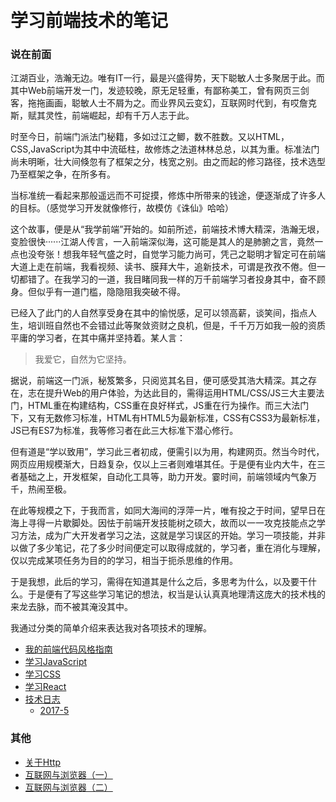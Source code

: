 <style>
body {
  padding: 20px 0;
}
</style>

# 学习前端技术的笔记
### 说在前面
江湖百业，浩瀚无边。唯有IT一行，最是兴盛得势，天下聪敏人士多聚居于此。而其中Web前端开发一门，发迹较晚，原无足轻重，有鄙称美工，曾有网页三剑客，拖拖画画，聪敏人士不屑为之。而业界风云变幻，互联网时代到，有哎詹克斯，赋其灵性，前端崛起，却有千万人志于此。

时至今日，前端门派法门秘籍，多如过江之鲫，数不胜数。又以HTML，CSS,JavaScript为其中中流砥柱，故修炼之法道林林总总，以其为重。标准法门尚未明晰，壮大间倏忽有了框架之分，栈宽之别。由之而起的修习路径，技术选型乃至框架之争，在所多有。

当标准统一看起来那般遥远而不可捉摸，修炼中所带来的钱途，便逐渐成了许多人的目标。（感觉学习开发就像修行，故模仿《诛仙》哈哈）

这个故事，便是从“我学前端”开始的。如前所述，前端技术博大精深，浩瀚无垠，变脸很快······江湖人传言，一入前端深似海，这可能是其人的是肺腑之言，竟然一点也没夸张！想我年轻气盛之时，自觉学习能力尚可，凭己之聪明才智定可在前端大道上走在前端，我看视频、读书、膜拜大牛，追新技术，可谓是孜孜不倦。但一切都错了。在我学习的一道，我目睹同我一样的万千前端学习者投身其中，奋不顾身。但似乎有一道门槛，隐隐阻我突破不得。

已经入了此门的人自然享受身在其中的愉悦感，足可以领高薪，谈笑间，指点人生，培训班自然也不会错过此等聚敛资财之良机，但是，千千万万如我一般的资质平庸的学习者，在其中痛并坚持着。某人言：

> 我爱它，自然为它坚持。

据说，前端这一门派，秘笈繁多，只阅览其名目，便可感受其浩大精深。其之存在，志在提升Web的用户体验，为达此目的，需得运用HTML/CSS/JS三大主要法门，HTML重在构建结构，CSS重在良好样式，JS重在行为操作。而三大法门下，又有无数修习标准，HTML有HTML5为最新标准，CSS有CSS3为最新标准，JS已有ES7为标准，我等修习者在此三大标准下潜心修行。

但有道是“学以致用”，学习此三者初成，便需引以为用，构建网页。然当今时代，网页应用规模渐大，日趋复杂，仅以上三者则难堪其任。于是便有业内大牛，在三者基础之上，开发框架，自动化工具等，助力开发。霎时间，前端领域内气象万千，热闹至极。

在此等规模之下，于我而言，如同大海间的浮萍一片，唯有投之于时间，望早日在海上寻得一片歇脚处。因怯于前端开发技能树之硕大，故而以一一攻克技能点之学习方法，成为广大开发者学习之法，这就是学习误区的开始。学习一项技能，并非以做了多少笔记，花了多少时间便定可以取得成就的，学习者，重在消化与理解，仅以完成某项任务为目的的学习，相当于扼杀思维的作用。

于是我想，此后的学习，需得在知道其是什么之后，多思考为什么，以及要干什么。于是便有了写这些学习笔记的想法，权当是认认真真地理清这庞大的技术栈的来龙去脉，而不被其淹没其中。

我通过分类的简单介绍来表达我对各项技术的理解。
- [我的前端代码风格指南](我的前端风格指南.md)
- [学习JavaScript](learn_js/README.md)
- [学习CSS](learn_css/README.md)
- [学习React](learn_react/README.md)
- [技术日志]()
    - [2017-5](tec_diary/2017-5.md)

### 其他
- [关于Http](https://github.com/fanyj1994/learn_fe/issues/1)
- [互联网与浏览器（一）](https://github.com/fanyj1994/learn_fe/issues/2)
- [互联网与浏览器（二）](https://github.com/fanyj1994/learn_fe/issues/3)

